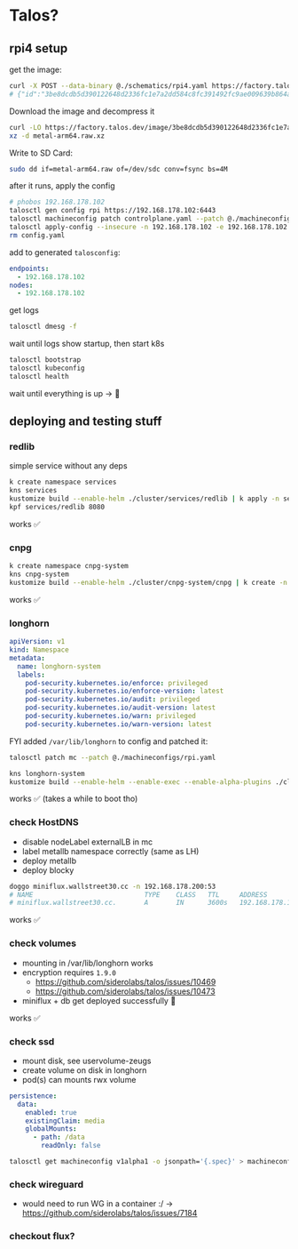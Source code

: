 # Talos?

## rpi4 setup

get the image:

```sh
curl -X POST --data-binary @./schematics/rpi4.yaml https://factory.talos.dev/schematics
# {"id":"3be8dcdb5d390122648d2336fc1e7a2dd584c8fc391492fc9ae009639b864a06"}
```

Download the image and decompress it

```sh
curl -LO https://factory.talos.dev/image/3be8dcdb5d390122648d2336fc1e7a2dd584c8fc391492fc9ae009639b864a06/v1.10.0/metal-arm64.raw.xz
xz -d metal-arm64.raw.xz
```

Write to SD Card:

```sh
sudo dd if=metal-arm64.raw of=/dev/sdc conv=fsync bs=4M
```

after it runs, apply the config

```sh
# phobos 192.168.178.102
talosctl gen config rpi https://192.168.178.102:6443
talosctl machineconfig patch controlplane.yaml --patch @./machineconfigs/rpi.yaml -o config.yaml
talosctl apply-config --insecure -n 192.168.178.102 -e 192.168.178.102 --file config.yaml
rm config.yaml
```

add to generated `talosconfig`:

```yaml
endpoints:
  - 192.168.178.102
nodes:
  - 192.168.178.102
```

get logs

```sh
talosctl dmesg -f
```

wait until logs show startup, then start k8s

```sh
talosctl bootstrap
talosctl kubeconfig
talosctl health
```

wait until everything is up → 🎉

## deploying and testing stuff

### redlib

simple service without any deps

```sh
k create namespace services
kns services
kustomize build --enable-helm ./cluster/services/redlib | k apply -n services -f -
kpf services/redlib 8080
```

works ✅

### cnpg

```sh
k create namespace cnpg-system
kns cnpg-system
kustomize build --enable-helm ./cluster/cnpg-system/cnpg | k create -n cnpg-system -f -
```

works ✅

### longhorn

```yaml
apiVersion: v1
kind: Namespace
metadata:
  name: longhorn-system
  labels:
    pod-security.kubernetes.io/enforce: privileged
    pod-security.kubernetes.io/enforce-version: latest
    pod-security.kubernetes.io/audit: privileged
    pod-security.kubernetes.io/audit-version: latest
    pod-security.kubernetes.io/warn: privileged
    pod-security.kubernetes.io/warn-version: latest
```

FYI added `/var/lib/longhorn` to config and patched it:

```sh
talosctl patch mc --patch @./machineconfigs/rpi.yaml
```

```sh
kns longhorn-system
kustomize build --enable-helm --enable-exec --enable-alpha-plugins ./cluster/longhorn-system/longhorn | k create -n longhorn-system -f -
```

works ✅ (takes a while to boot tho)

### check HostDNS

- disable nodeLabel externalLB in mc
- label metallb namespace correctly (same as LH)
- deploy metallb
- deploy blocky

```sh
doggo miniflux.wallstreet30.cc -n 192.168.178.200:53
# NAME                            TYPE    CLASS   TTL     ADDRESS         NAMESERVER
# miniflux.wallstreet30.cc.       A       IN      3600s   192.168.178.100 192.168.178.200:53
```

works ✅

### check volumes

- mounting in /var/lib/longhorn works
- encryption requires `1.9.0`
  - https://github.com/siderolabs/talos/issues/10469
  - https://github.com/siderolabs/talos/issues/10473
- miniflux + db get deployed successfully 🎉

works ✅

### check ssd

- mount disk, see uservolume-zeugs
- create volume on disk in longhorn
- pod(s) can mounts rwx volume

```yaml
persistence:
  data:
    enabled: true
    existingClaim: media
    globalMounts:
      - path: /data
        readOnly: false
```

```sh
talosctl get machineconfig v1alpha1 -o jsonpath='{.spec}' > machineconfig.yaml
```

### check wireguard

- would need to run WG in a container :/ ->
  https://github.com/siderolabs/talos/issues/7184

### checkout flux?



